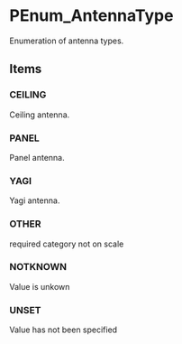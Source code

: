 # PEnum_AntennaType

Enumeration of antenna types.
<!-- end of short definition -->


## Items

### CEILING
Ceiling antenna.

### PANEL
Panel antenna.

### YAGI
Yagi antenna.

### OTHER
required category not on scale

### NOTKNOWN
Value is unkown

### UNSET
Value has not been specified
